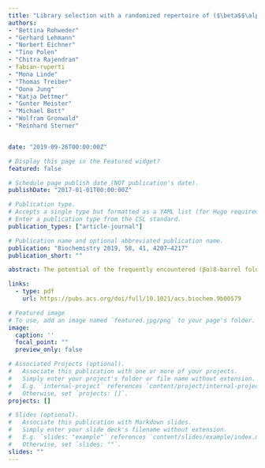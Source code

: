 ```yaml
---
title: "Library selection with a randomized repertoire of ($\beta$$\alpha$) 8-barrel enzymes results in unexpected induction of gene expression"
authors:
- "Bettina Rohweder"
- "Gerhard Lehmann"
- "Norbert Eichner"
- "Tino Polen"
- "Chitra Rajendran"
- fabian-ruperti
- "Mona Linde"
- "Thomas Treiber"
- "Oona Jung"
- "Katja Dettmer"
- "Gunter Meister"
- "Michael Bott"
- "Wolfram Gronwald"
- "Reinhard Sterner"


date: "2019-09-26T00:00:00Z"

# Display this page in the Featured widget?
featured: false

# Schedule page publish date (NOT publication's date).
publishDate: "2017-01-01T00:00:00Z"

# Publication type.
# Accepts a single type but formatted as a YAML list (for Hugo requirements).
# Enter a publication type from the CSL standard.
publication_types: ["article-journal"]

# Publication name and optional abbreviated publication name.
publication: "Biochemistry 2019, 58, 41, 4207–4217"
publication_short: ""

abstract: The potential of the frequently encountered (βα)8-barrel fold to acquire new functions was tested by an approach combining random mutagenesis and selection in vivo. For this purpose, the genes encoding 52 different phosphate-binding (βα)8-barrel proteins were subjected to error-prone PCR and cloned into an expression plasmid. The resulting mixed repertoire was used to transform different auxotrophic Escherichia coli strains, each lacking an enzyme with a phosphate-containing substrate. After plating of the different transformants on minimal medium, growth was observed only for two strains, lacking either the gene for the serine phosphatase SerB or the phosphoserine aminotransferase SerC. The same mutants of the E. coli genes nanE (encoding a putative N-acetylmannosamine-6-phosphate 2-epimerase) and pdxJ (encoding the pyridoxine 5′-phosphate synthase) were responsible for rescuing both ΔserB and ΔserC. Unexpectedly, the complementing NanE and PdxJ variants did not catalyze the SerB or SerC reactions in vitro. Instead, RT-qPCR, RNAseq, and transcriptome analysis showed that they rescue the deletions by enlisting the help of endogenous E. coli enzymes HisB and HisC through exclusive up-regulation of histidine operon transcription. While the promiscuous SerB activity of HisB is well-established, our data indicate that HisC is promiscuous for the SerC reaction, as well. The successful rescue of ΔserB and ΔserC through point mutations and recruitment of additional amino acids in NanE and PdxJ provides another example for the adaptability of the (βα)8-barrel fold.

links:
  - type: pdf
    url: https://pubs.acs.org/doi/full/10.1021/acs.biochem.9b00579

# Featured image
# To use, add an image named `featured.jpg/png` to your page's folder. 
image:
  caption: ''
  focal_point: ""
  preview_only: false

# Associated Projects (optional).
#   Associate this publication with one or more of your projects.
#   Simply enter your project's folder or file name without extension.
#   E.g. `internal-project` references `content/project/internal-project/index.md`.
#   Otherwise, set `projects: []`.
projects: []

# Slides (optional).
#   Associate this publication with Markdown slides.
#   Simply enter your slide deck's filename without extension.
#   E.g. `slides: "example"` references `content/slides/example/index.md`.
#   Otherwise, set `slides: ""`.
slides: ""
---
```

